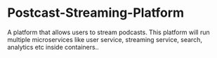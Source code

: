 # Postcast-Streaming-Platform
A platform that allows users to stream podcasts. This platform will run multiple microservices like user service, streaming service, search, analytics etc inside containers..

